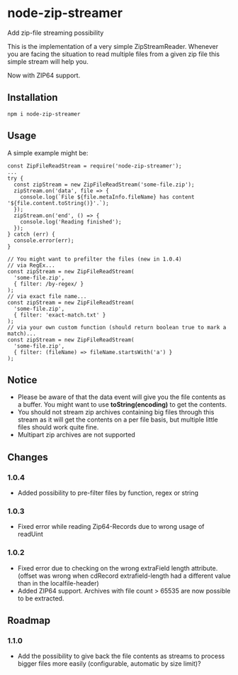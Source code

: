 # node-zip-streamer
Add zip-file streaming possibility

This is the implementation of a very simple ZipStreamReader. Whenever you are facing the situation to read multiple files from a given zip file this simple stream will help you.

Now with ZIP64 support.

## Installation
```npm i node-zip-streamer```

## Usage
A simple example might be:
```
const ZipFileReadStream = require('node-zip-streamer');
...
try {
  const zipStream = new ZipFileReadStream('some-file.zip');
  zipStream.on('data', file => {
    console.log(`File ${file.metaInfo.fileName} has content '${file.content.toString()}'.`);
  });
  zipStream.on('end', () => {
    console.log('Reading finished');
  });
} catch (err) {
  console.error(err);
}

// You might want to prefilter the files (new in 1.0.4)
// via RegEx...
const zipStream = new ZipFileReadStream(
  'some-file.zip',
  { filter: /by-regex/ }
);
// via exact file name...
const zipStream = new ZipFileReadStream(
  'some-file.zip',
  { filter: 'exact-match.txt' }
);
// via your own custom function (should return boolean true to mark a match)...
const zipStream = new ZipFileReadStream(
  'some-file.zip',
  { filter: (fileName) => fileName.startsWith('a') }
);
```

## Notice
- Please be aware of that the data event will give you the file contents as a buffer. You might want to use **toString(encoding)** to get the contents.
- You should not stream zip archives containing big files through this stream as it will get the contents on a per file basis, but multiple little files should work quite fine.
- Multipart zip archives are not supported

## Changes
### 1.0.4
- Added possibility to pre-filter files by function, regex or string

### 1.0.3
- Fixed error while reading Zip64-Records due to wrong usage of readUint

### 1.0.2
- Fixed error due to checking on the wrong extraField length attribute. (offset was wrong when cdRecord extrafield-length had a different value than in the localfile-header)
- Added ZIP64 support. Archives with file count > 65535 are now possible to be extracted.

## Roadmap
### 1.1.0
- Add the possibility to give back the file contents as streams to process bigger files more easily (configurable, automatic by size limit)?
